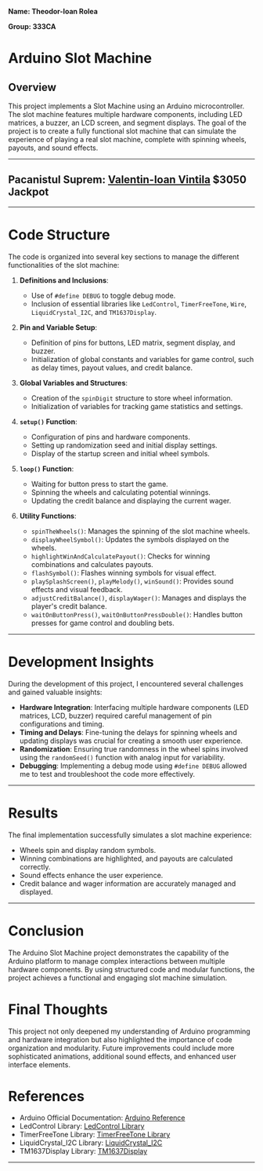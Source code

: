 **Name: Theodor-Ioan Rolea**

**Group: 333CA**

# Arduino Slot Machine

## Overview
This project implements a Slot Machine using an Arduino microcontroller. The slot machine features multiple hardware components, including LED matrices, a buzzer, an LCD screen, and segment displays. The goal of the project is to create a fully functional slot machine that can simulate the experience of playing a real slot machine, complete with spinning wheels, payouts, and sound effects.

***

## Pacanistul Suprem: [Valentin-Ioan Vintila](https://github.com/w1bb) $3050 Jackpot

***

# Code Structure
The code is organized into several key sections to manage the different functionalities of the slot machine:

1. **Definitions and Inclusions**:
    - Use of `#define DEBUG` to toggle debug mode.
    - Inclusion of essential libraries like `LedControl`, `TimerFreeTone`, `Wire`, `LiquidCrystal_I2C`, and `TM1637Display`.

2. **Pin and Variable Setup**:
    - Definition of pins for buttons, LED matrix, segment display, and buzzer.
    - Initialization of global constants and variables for game control, such as delay times, payout values, and credit balance.

3. **Global Variables and Structures**:
    - Creation of the `spinDigit` structure to store wheel information.
    - Initialization of variables for tracking game statistics and settings.

4. **`setup()` Function**:
    - Configuration of pins and hardware components.
    - Setting up randomization seed and initial display settings.
    - Display of the startup screen and initial wheel symbols.

5. **`loop()` Function**:
    - Waiting for button press to start the game.
    - Spinning the wheels and calculating potential winnings.
    - Updating the credit balance and displaying the current wager.

6. **Utility Functions**:
    - `spinTheWheels()`: Manages the spinning of the slot machine wheels.
    - `displayWheelSymbol()`: Updates the symbols displayed on the wheels.
    - `highlightWinAndCalculatePayout()`: Checks for winning combinations and calculates payouts.
    - `flashSymbol()`: Flashes winning symbols for visual effect.
    - `playSplashScreen()`, `playMelody()`, `winSound()`: Provides sound effects and visual feedback.
    - `adjustCreditBalance()`, `displayWager()`: Manages and displays the player's credit balance.
    - `waitOnButtonPress()`, `waitOnButtonPressDouble()`: Handles button presses for game control and doubling bets.

***

# Development Insights
During the development of this project, I encountered several challenges and gained valuable insights:

- **Hardware Integration**: Interfacing multiple hardware components (LED matrices, LCD, buzzer) required careful management of pin configurations and timing.
- **Timing and Delays**: Fine-tuning the delays for spinning wheels and updating displays was crucial for creating a smooth user experience.
- **Randomization**: Ensuring true randomness in the wheel spins involved using the `randomSeed()` function with analog input for variability.
- **Debugging**: Implementing a debug mode using `#define DEBUG` allowed me to test and troubleshoot the code more effectively.

***

# Results
The final implementation successfully simulates a slot machine experience:

- Wheels spin and display random symbols.
- Winning combinations are highlighted, and payouts are calculated correctly.
- Sound effects enhance the user experience.
- Credit balance and wager information are accurately managed and displayed.

***

# Conclusion
The Arduino Slot Machine project demonstrates the capability of the Arduino platform to manage complex interactions between multiple hardware components. By using structured code and modular functions, the project achieves a functional and engaging slot machine simulation.

# Final Thoughts
This project not only deepened my understanding of Arduino programming and hardware integration but also highlighted the importance of code organization and modularity. Future improvements could include more sophisticated animations, additional sound effects, and enhanced user interface elements.

# References
- Arduino Official Documentation: [Arduino Reference](https://www.arduino.cc/reference/en/)
- LedControl Library: [LedControl Library](https://wayoda.github.io/LedControl/)
- TimerFreeTone Library: [TimerFreeTone Library](https://bitbucket.org/teckel12/arduino-timer-free-tone/wiki/Home)
- LiquidCrystal_I2C Library: [LiquidCrystal_I2C](https://github.com/johnrickman/LiquidCrystal_I2C)
- TM1637Display Library: [TM1637Display](https://github.com/avishorp/TM1637)

---
